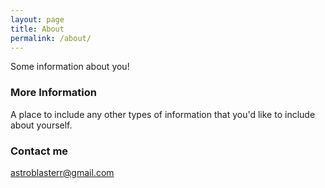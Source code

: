 ```yaml
---
layout: page
title: About
permalink: /about/
---
```


Some information about you!

### More Information

A place to include any other types of information that you'd like to include about yourself.

### Contact me

[astroblasterr@gmail.com](mailto:astroblasterr@gmail.com)

